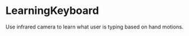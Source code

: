 LearningKeyboard
================

Use infrared camera to learn what user is typing based on hand motions.
